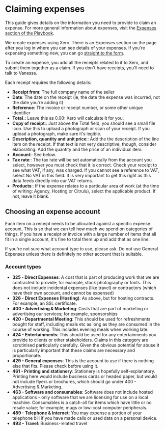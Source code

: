 # Claiming expenses

This guide gives details on the information you need to provide to claim an
expense. For more general information about expenses, visit the [Expenses
section of the Playbook](https://playbook.dxw.com/#expenses).

We create expenses using Xero. There is an Expenses section on the page after
you log in where you can see details of your expenses. If you're expensing
something new, you can go [straight to the
form](https://expenses.xero.com/!wrUP-/detail/create-new).

To create an expense, you add all the receipts related to it to Xero, and submit
them together as a claim. If you don't have receipts, you'll need to talk to
Vanessa.

Each receipt requires the following details:

* __Receipt from__: The full company name of the seller
* __Date__:  The date on the receipt (ie, the date the expense was incurred,
  not the date you're adding it)
* __Reference__: The invoice or receipt number, or some other unique identifier
* __Total___: Leave this as 0.00: Xero will calculate it for you.
* __Copy of receipt__:: Just above the Total field, you should see a small file
  icon. Use this to upload a photograph or scan of your receipt. If you upload
  a photograph, make sure it's legible.
* __Description, quantity and unit price__:: Add the the description of the line
  item on the receipt. If that text is not very descriptive, though, consider
  elaborating. Add the quantity and the price of an individual item.
* __Account__:: See below.
* __Tax rate__:: The tax rate will be set automatically from the account you
  select, however you must check that it is correct. Check your receipt to see
  what VAT, if any, was charged. If you cannot see a reference to VAT, select
  No VAT in this field. It is very important to get this right as this data
  feeds directly into our VAT returns.
* __Products__:: If the expense relates to a particular area of work (at the
  time of writing: Agency, Hosting or Citrulu), select the applicable product.
  If not, leave it blank.

## Choosing an expense account

Each item on a receipt needs to be allocated against a specific expense account.
This is so that we can tell how much we spend on categories of things. If you
have a receipt or invoice with a large number of items that all fit in a single
account, it's fine to total them up and add that as one line.

If you're not sure what account type to use, please ask. Do not use General
Expenses unless there is definitely no other account that is suitable.

### Account types

* __325 - Direct Expenses__: A cost that is part of producing work that we are
  contracted to provide; for example, stock photography or fonts. This does not
  include incidental expenses (like travel) or contractors (which have their own
  account, and cannot be expensed)
* __326 - Direct Expenses (Hosting)__: As above, but for hosting contracts. For
  example, an SSL certificate.
* __400 - Advertising & Marketing__: Costs that are part of marketing or
  advertising our services; for example, sponsorships
* __420 - Departmental Meeting__: This should be used for refreshments bought
  for staff, including meals etc as long as they are consumed in the course of
  working. This includes evening meals when working late.
* __424 - Entertainments__: This should be used for any entertainments you
  provide to clients or other stakeholders. Claims in this category are
  scrutinised particularly carefully. Given the obvious potential for abuse it
  is particularly important that these claims are necessary and proportionate.
* __429 - General expenses__: This is the account to use if there is nothing
  else that fits. Please check before using it.
* __461 - Printing and stationery__: Stationery is hopefully self-explanatory.
  Printing here would include business cards or headed paper, but would not
  include flyers or brochures, which should go under 400 - Advertising &
  Marketing.
* __463 - Software and consumables__: Software does not include hosted
  applications - only software that we are licensing for use on a local machine.
  Consumables is a catch-all for items which have little or no resale value;
  for example, mugs or low-cost computer peripherals.
* __489 - Telephone & Internet__: You may expense a portion of your telephone
  bill if you have made calls or used data on a personal device.
* __493 - Travel__: Business-related travel
